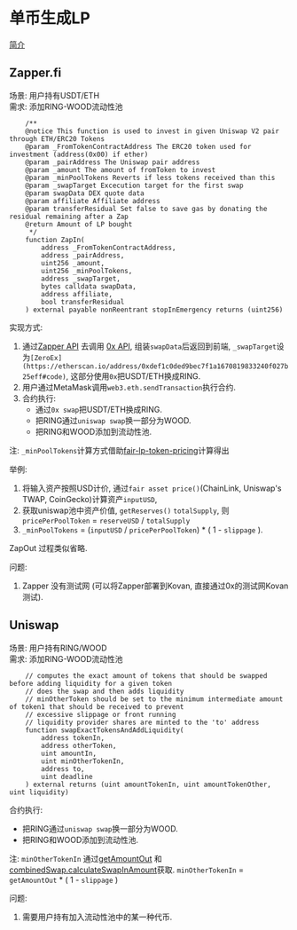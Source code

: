 # 单币生成LP
[简介](https://blog.alphafinance.io/onesideduniswap/)  
## Zapper.fi
场景: 用户持有USDT/ETH    
需求: 添加RING-WOOD流动性池  
```solidity
    /**
    @notice This function is used to invest in given Uniswap V2 pair through ETH/ERC20 Tokens
    @param _FromTokenContractAddress The ERC20 token used for investment (address(0x00) if ether)
    @param _pairAddress The Uniswap pair address
    @param _amount The amount of fromToken to invest
    @param _minPoolTokens Reverts if less tokens received than this
    @param _swapTarget Excecution target for the first swap
    @param swapData DEX quote data
    @param affiliate Affiliate address
    @param transferResidual Set false to save gas by donating the residual remaining after a Zap
    @return Amount of LP bought
     */
    function ZapIn(
        address _FromTokenContractAddress,
        address _pairAddress,
        uint256 _amount,
        uint256 _minPoolTokens,
        address _swapTarget,
        bytes calldata swapData,
        address affiliate,
        bool transferResidual
    ) external payable nonReentrant stopInEmergency returns (uint256)
```
实现方式:
1. 通过[Zapper API](https://api.zapper.fi/v1/zap-in/uniswap-v2/transaction ) 去调用 [0x API](https://0x.org/docs/api#get-swapv1quote), 组装`swapData`后返回到前端, `_swapTarget`设为`[ZeroEx](https://etherscan.io/address/0xdef1c0ded9bec7f1a1670819833240f027b25eff#code)`, 这部分使用`0x`把USDT/ETH换成RING.
2. 用户通过MetaMask调用`web3.eth.sendTransaction`执行合约.
3. 合约执行:
    * 通过`0x swap`把USDT/ETH换成RING.
    * 把RING通过`uniswap swap`换一部分为WOOD.
    * 把RING和WOOD添加到流动性池.

注: `_minPoolTokens`计算方式借助[fair-lp-token-pricing](https://blog.alphafinance.io/fair-lp-token-pricing/)计算得出  
  
举例: 
1. 将输入资产按照USD计价, 通过`fair asset price()`(ChainLink, Uniswap's TWAP, CoinGecko)计算资产`inputUSD`,
2. 获取uniswap池中资产价值, `getReserves()` `totalSupply`, 则`pricePerPoolToken` = `reserveUSD` / `totalSupply`
3. `_minPoolTokens` = (`inputUSD` / `pricePerPoolToken`) * ( 1 - `slippage` ). 

ZapOut 过程类似省略. 
  
问题: 
1. Zapper 没有测试网 (可以将Zapper部署到Kovan, 直接通过0x的测试网Kovan测试).

## Uniswap
场景: 用户持有RING/WOOD   
需求: 添加RING-WOOD流动性池  
```solidity
    // computes the exact amount of tokens that should be swapped before adding liquidity for a given token
    // does the swap and then adds liquidity
    // minOtherToken should be set to the minimum intermediate amount of token1 that should be received to prevent
    // excessive slippage or front running
    // liquidity provider shares are minted to the 'to' address
    function swapExactTokensAndAddLiquidity(
        address tokenIn,
        address otherToken,
        uint amountIn,
        uint minOtherTokenIn,
        address to,
        uint deadline
    ) external returns (uint amountTokenIn, uint amountTokenOther, uint liquidity) 
```
合约执行:
* 把RING通过`uniswap swap`换一部分为WOOD.
* 把RING和WOOD添加到流动性池.
	
注: `minOtherTokenIn` 通过[getAmountOut](https://uniswap.org/docs/v2/smart-contracts/library/#getamountout) 和 [combinedSwap.calculateSwapInAmount](https://github.com/Uniswap/uniswap-v2-periphery/blob/e8919d87045c1c80000aa9f734d5ca9df8647270/contracts/examples/ExampleCombinedSwapAddRemoveLiquidity.sol#L46)获取.
	`minOtherTokenIn` = `getAmountOut` * ( 1 - `slippage` )

问题:
1. 需要用户持有加入流动性池中的某一种代币.

